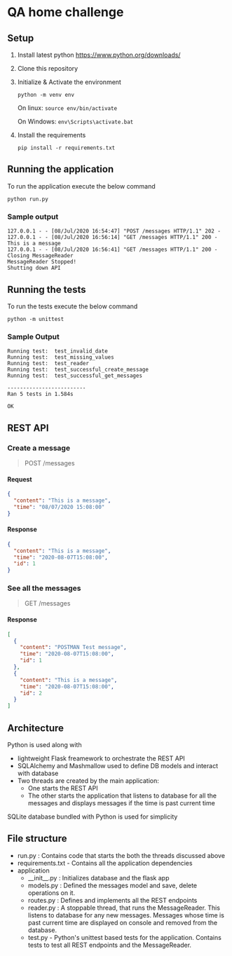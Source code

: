 # QA home challenge

## Setup

1. Install latest python https://www.python.org/downloads/
2. Clone this repository
3. Initialize & Activate the environment

   `python -m venv env`

   On linux:
   `source env/bin/activate`

   On Windows:
   `env\Scripts\activate.bat`

4. Install the requirements

   `pip install -r requirements.txt`

## Running the application

To run the application execute the below command

`python run.py`

### Sample output

```text
127.0.0.1 - - [08/Jul/2020 16:54:47] "POST /messages HTTP/1.1" 202 -
127.0.0.1 - - [08/Jul/2020 16:56:14] "GET /messages HTTP/1.1" 200 -
This is a message
127.0.0.1 - - [08/Jul/2020 16:56:41] "GET /messages HTTP/1.1" 200 -
Closing MessageReader
MessageReader Stopped!
Shutting down API
```

## Running the tests

To run the tests execute the below command

`python -m unittest`

### Sample Output

```text
Running test:  test_invalid_date
Running test:  test_missing_values
Running test:  test_reader
Running test:  test_successful_create_message
Running test:  test_successful_get_messages

-------------------------
Ran 5 tests in 1.584s

OK
```

## REST API

### Create a message

> POST /messages

#### Request

```json
{
  "content": "This is a message",
  "time": "08/07/2020 15:08:00"
}
```

#### Response

```json
{
  "content": "This is a message",
  "time": "2020-08-07T15:08:00",
  "id": 1
}
```

### See all the messages

> GET /messages

#### Response

```json
[
  {
    "content": "POSTMAN Test message",
    "time": "2020-08-07T15:08:00",
    "id": 1
  },
  {
    "content": "This is a message",
    "time": "2020-08-07T15:08:00",
    "id": 2
  }
]
```

## Architecture

Python is used along with

- lightweight Flask freamework to orchestrate the REST API
- SQLAlchemy and Mashmallow used to define DB models and interact with database
- Two threads are created by the main application:
  - One starts the REST API
  - The other starts the application that listens to database for all the messages and displays messages if the time is past current time

SQLite database bundled with Python is used for simplicity

## File structure

- run.py : Contains code that starts the both the threads discussed above
- requirements.txt - Contains all the application dependencies
- application
  - \_\_init\_\_.py : Initializes database and the flask app
  - models.py : Defined the messages model and save, delete operations on it.
  - routes.py : Defines and implements all the REST endpoints
  - reader.py : A stoppable thread, that runs the MessageReader. This listens to database for any new messages. Messages whose time is past current time are displayed on console and removed from the database.
  - test.py - Python's unittest based tests for the application. Contains tests to test all REST endpoints and the MessageReader.
